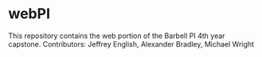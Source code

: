 # webPI
This repository contains the web portion of the Barbell PI 4th year capstone.
Contributors: Jeffrey English, Alexander Bradley, Michael Wright
